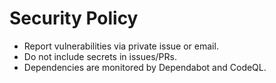 # Security Policy

- Report vulnerabilities via private issue or email.
- Do not include secrets in issues/PRs.
- Dependencies are monitored by Dependabot and CodeQL.
